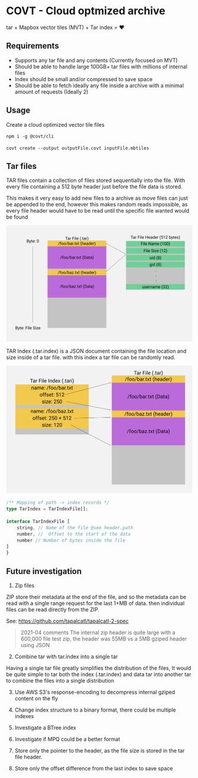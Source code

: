 # COVT - Cloud optmized archive

tar + Mapbox vector tiles (MVT) + Tar index = :heart:

## Requirements

- Supports any tar file and any contents (Currently focused on MVT)
- Should be able to handle large 100GB+ tar files with millions of internal files
- Index should be small and/or compressed to save space
- Should be able to fetch ideally any file inside a archive with a minimal amount of requests (Ideally 2)

## Usage
Create a cloud optimized vector tile files

```
npm i -g @covt/cli

covt create --output outputFile.covt inputFile.mbtiles
```


## Tar files

TAR files contain a collection of files stored sequentially into the file. With every file containing a 512 byte header just before the file data is stored.

This makes it very easy to add new files to a archive as move files can just be appended to the end, however this makes random reads impossible, as every file header would have to be read until the specific file wanted would be found 

![TarFileBackground](./TarFileBackground.png)


TAR Index (.tar.index) is a JSON document containing the file location and size inside of a tar file. with this index a tar file can be randomly read.

![TarFileIndex](./TarFileIndex.png)

```typescript
/** Mapping of path -> index records */
type TarIndex = TarIndexFile[];

interface TarIndexFile [ 
    string, // Name of the file @see header.path
    number, //  Offset to the start of the data
    number // Number of bytes inside the file 
]
}
```

## Future investigation

1. Zip files

ZIP store their metadata at the end of the file, and so the metadata can be read with a single range request for the last 1+MB of data.
then individual files can be read directly from the ZIP.

See: https://github.com/tapalcatl/tapalcatl-2-spec
> 2021-04 comments
> The internal zip header is quite large with a 600,000 file test zip, the header was 55MB vs a 5MB gziped header using JSON


2. Combine tar with tar.index into a single tar

Having a single tar file greatly simplifies the distribution of the files, It would be quite simple to tar both the index (.tar.index) and data tar into another tar to combine the files into a single distribution

3. Use AWS S3's response-encoding to decompress internal gziped content on the fly

4. Change index structure to a binary format, there could be multiple indexes

5. Investigate a BTree index

6. Investigate if MPQ could be a better format

7. Store only the pointer to the header, as the file size is stored in the tar file header.

8. Store only the offset difference from the last index to save space